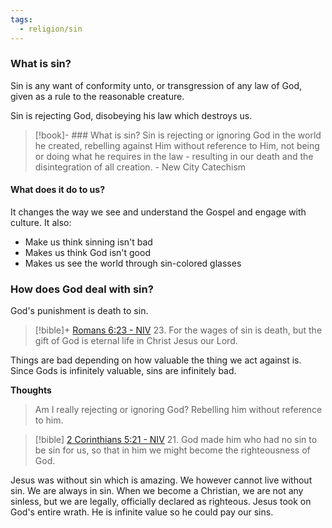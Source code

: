 ```yaml
---
tags:
  - religion/sin
---
```

### What is sin?
Sin is any want of conformity unto, or transgression of any law of God, given as a rule to the reasonable creature. 

Sin is rejecting God, disobeying his law which destroys us. 
> [!book]- ### What is sin?
> Sin is rejecting or ignoring God in the world he created, rebelling against Him without reference to Him, not being or doing what he requires in the law - resulting in our death and the disintegration of all creation. 
> \- New City Catechism
#### What does it do to us?
It changes the way we see and understand the Gospel and engage with culture. 
It also:
- Make us think sinning isn't bad
- Makes us think God isn't good
- Makes us see the world through sin-colored glasses
### How does God deal with sin?
God's punishment is death to sin.
> [!bible]+ [Romans 6:23 - NIV](https://bolls.life/NIV/45/6/)
> 23. For the wages of sin is death, but the gift of God is eternal life in Christ Jesus our Lord.



Things are bad depending on how valuable the thing we act against is. Since Gods is infinitely valuable, sins are infinitely bad. 

**Thoughts**
> Am I really rejecting or ignoring God? 
Rebelling him without reference to him. 


> [!bible] [2 Corinthians 5:21 - NIV](https://bolls.life/NIV/47/5/)
> 21. God made him who had no sin to be sin for us, so that in him we might become the righteousness of God.

Jesus was without sin which is amazing. 
We however cannot live without sin. We are always in sin. When we become a Christian, we are not any sinless, but we are legally, officially declared as righteous. Jesus took on God's entire wrath. He is infinite value so he could pay our sins. 